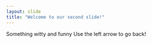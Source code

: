 ```yaml
---
layout: slide
title: "Welcome to our second slide!"
---
```

Something witty and funny
Use the left arrow to go back!
